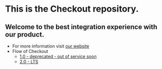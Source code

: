 # This is the Checkout repository.
## Welcome to the best integration experience with our product.
- For more information visit [our website](https://www.brazabank.com.br/checkout/)
- Flow of Checkout
  - [1.0 - deprecated - out of service soon](#)
  - [2.0 - LTS](flow-checkout-v2.md)